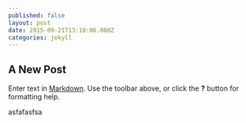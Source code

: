 ```yaml
---
published: false
layout: post
date: 2015-09-21T13:10:06.000Z
categories: jekyll
---
```


## A New Post

Enter text in [Markdown](http://daringfireball.net/projects/markdown/). Use the toolbar above, or click the **?** button for formatting help.

asfafasfsa